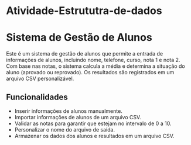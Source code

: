 # Atividade-Estrututra-de-dados

# Sistema de Gestão de Alunos

Este é um sistema de gestão de alunos que permite a entrada de informações de alunos, incluindo nome, telefone, curso, nota 1 e nota 2. Com base nas notas, o sistema calcula a média e determina a situação do aluno (aprovado ou reprovado). Os resultados são registrados em um arquivo CSV personalizável.

## Funcionalidades

- Inserir informações de alunos manualmente.
- Importar informações de alunos de um arquivo CSV.
- Validar as notas para garantir que estejam no intervalo de 0 a 10.
- Personalizar o nome do arquivo de saída.
- Armazenar os dados dos alunos e resultados em um arquivo CSV.
